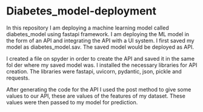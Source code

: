 # Diabetes_model-deployment
In this repository I am deploying a machine learning model called diabetes_model using fastapi framework.
I am deploying the ML model in the form of an API and integrating the API with a UI system.
I first saved my model as diabetes_model.sav. The saved model would be deployed as API.

I created a file on spyder in order to create the API and saved it in the same fol
der where my saved model was.
I installed the necessary libraries for API creation. The libraries were fastapi, uvicorn, pydantic, json, pickle and requests.

After generating the code for the API I used the post method to give some values to our API, these are values of the features of my dataset.
These values were then passed to my model for prediction.
